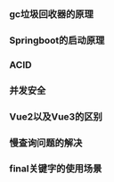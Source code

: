 ### gc垃圾回收器的原理

### Springboot的启动原理

### ACID

### 并发安全

### Vue2以及Vue3的区别

### 慢查询问题的解决
### final关键字的使用场景
